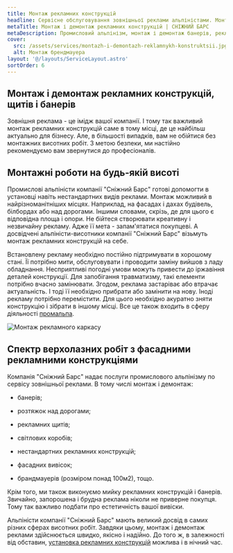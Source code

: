 ```yaml
---
title: Монтаж рекламних конструкцій
headline: Сервісне обслуговування зовнішньої реклами альпіністами. Монтаж фасадних банерів, вивісок, ілюмінаційних рекламних конструкцій.
metaTitle: Монтаж і демонтаж рекламних конструкцій | СНІЖНИЙ БАРС
metaDescription: Промисловий альпінізм, монтаж і демонтаж банерів, рекламних конструкцій у Вінниці ☎ + 38 (096) 555-30-92 Сніжний Барс
cover:
  src: /assets/services/montazh-i-demontazh-reklamnykh-konstruktsii.jpg
  alt: Монтаж брендмауера
layout: '@/layouts/ServiceLayout.astro'
sortOrder: 6
---
```


## Монтаж і демонтаж рекламних конструкцій, щитів і банерів

Зовнішня реклама - це імідж вашої компанії. І тому так важливий монтаж рекламних конструкцій саме в тому місці, де це найбільш актуально для бізнесу. Але, в більшості випадків, вам не обійтися без монтажних висотних робіт. З метою безпеки, ми настійно рекомендуємо вам звернутися до професіоналів.

## Монтажні роботи на будь-якій висоті

Промислові альпіністи компанії "Сніжний Барс" готові допомогти в установці навіть нестандартних видів реклами. Монтаж можливий в найрізноманітніших місцях. Наприклад, на фасадах і дахах будівель, білбордах або над дорогами. Іншими словами, скрізь, де для цього є відповідна площа і опори. Не бійтеся створювати креативну і незвичайну рекламу. Адже її мета - запам'ятатися покупцеві. А досвідчені альпіністи-висотники компанії "Сніжний Барс" візьмуть монтаж рекламних конструкцій на себе.

Встановлену рекламу необхідно постійно підтримувати в хорошому стані. Її потрібно мити, обслуговувати і проводити заміну вийшов з ладу обладнання. Несприятливі погодні умови можуть привести до іржавіння деталей конструкції. Для запобігання травматизму, такі елементи потрібно вчасно замінювати. Згодом, реклама застаріває або втрачає актуальність. І тоді її необхідно прибрати або замінити на нову. Іноді рекламу потрібно перемістити. Для цього необхідно акуратно зняти конструкцію і зібрати в іншому місці. Все це також входить в сферу діяльності [промальпа](/promyshlennyi-alpinizm/).

![Монтаж рекламного каркасу](./images/montazh-reklamnogo-karkasa.jpg)

## Спектр верхолазних робіт з фасадними рекламними конструкціями

Компанія "Сніжний Барс" надає послуги промислового альпінізму по сервісу зовнішньої реклами. В тому числі монтаж і демонтаж:

- банерів;

- розтяжок над дорогами;

- рекламних щитів;

- світлових коробів;

- нестандартних рекламних конструкцій;

- фасадних вивісок;

- брандмауерів (розміром понад 100м2), тощо.

Крім того, ми також виконуємо мийку рекламних конструкцій і банерів. Звичайно, запорошена і брудна реклама ніколи не приверне покупця. Тому так важливо подбати про естетичність вашої вивіски.

Альпіністи компанії "Сніжний Барс" мають великий досвід в самих різних сферах висотних робіт. Завдяки цьому, монтаж і демонтаж реклами здійснюється швидко, якісно і надійно. До того ж, в залежності від обставин, [установка рекламних конструкцій](/razmeschenie-narujnoi-reklamy/) можлива і в нічний час.

